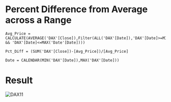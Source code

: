 # Percent Difference from Average across a Range

```DAX
Avg_Price = CALCULATE(AVERAGE('DAX'[Close]),Filter(ALL('DAX'[Date]),'DAX'[Date]>=MIN('Date'[Date]) && 'DAX'[Date]<=MAX('Date'[Date])))

Pct_Diff = (SUM('DAX'[Close])-[Avg_Price])/[Avg_Price]

Date = CALENDAR(MIN('DAX'[Date]),MAX('DAX'[Date]))
```

# Result

![DAX11](https://user-images.githubusercontent.com/79496040/191629230-b3567414-6554-41c9-8df3-562f9459db15.gif)
